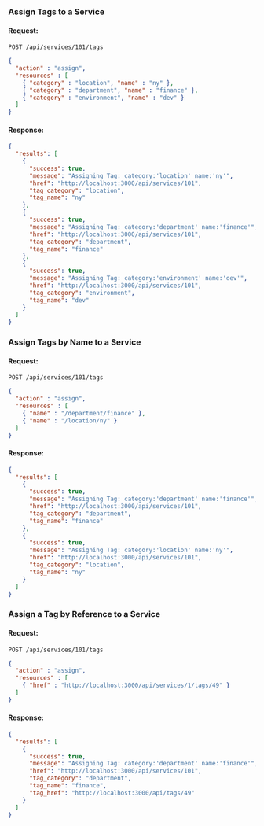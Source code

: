 ---
---

### Assign Tags to a Service

#### Request:

    POST /api/services/101/tags

``` json
{
  "action" : "assign",
  "resources" : [
    { "category" : "location", "name" : "ny" },
    { "category" : "department", "name" : "finance" },
    { "category" : "environment", "name" : "dev" }
  ]
}
```

#### Response:

``` json
{
  "results": [
    {
      "success": true,
      "message": "Assigning Tag: category:'location' name:'ny'",
      "href": "http://localhost:3000/api/services/101",
      "tag_category": "location",
      "tag_name": "ny"
    },
    {
      "success": true,
      "message": "Assigning Tag: category:'department' name:'finance'",
      "href": "http://localhost:3000/api/services/101",
      "tag_category": "department",
      "tag_name": "finance"
    },
    {
      "success": true,
      "message": "Assigning Tag: category:'environment' name:'dev'",
      "href": "http://localhost:3000/api/services/101",
      "tag_category": "environment",
      "tag_name": "dev"
    }
  ]
}
```

### Assign Tags by Name to a Service

#### Request:

    POST /api/services/101/tags

``` json
{
  "action" : "assign",
  "resources" : [
    { "name" : "/department/finance" },
    { "name" : "/location/ny" }
  ]
}
```

#### Response:

``` json
{
  "results": [
    {
      "success": true,
      "message": "Assigning Tag: category:'department' name:'finance'",
      "href": "http://localhost:3000/api/services/101",
      "tag_category": "department",
      "tag_name": "finance"
    },
    {
      "success": true,
      "message": "Assigning Tag: category:'location' name:'ny'",
      "href": "http://localhost:3000/api/services/101",
      "tag_category": "location",
      "tag_name": "ny"
    }
  ]
}
```

### Assign a Tag by Reference to a Service

#### Request:

    POST /api/services/101/tags

``` json
{
  "action" : "assign",
  "resources" : [
    { "href" : "http://localhost:3000/api/services/1/tags/49" }
  ]
}
```

#### Response:

``` json
{
  "results": [
    {
      "success": true,
      "message": "Assigning Tag: category:'department' name:'finance'",
      "href": "http://localhost:3000/api/services/101",
      "tag_category": "department",
      "tag_name": "finance",
      "tag_href": "http://localhost:3000/api/tags/49"
    }
  ]
}
```
